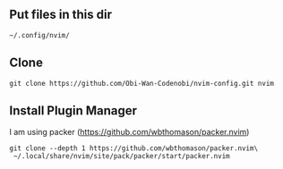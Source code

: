 ## Put files in this dir 
```
~/.config/nvim/
```

## Clone
```
git clone https://github.com/Obi-Wan-Codenobi/nvim-config.git nvim
```

## Install Plugin Manager

I am using packer (https://github.com/wbthomason/packer.nvim)
```
git clone --depth 1 https://github.com/wbthomason/packer.nvim\
 ~/.local/share/nvim/site/pack/packer/start/packer.nvim
```





